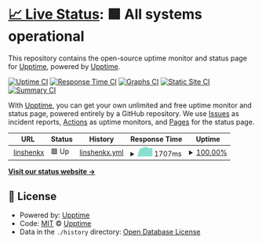 # [📈 Live Status](https://linshenkx.cn): <!--live status--> **🟩 All systems operational**

This repository contains the open-source uptime monitor and status page for [Upptime](https://upptime.js.org), powered by [Upptime](https://github.com/upptime/upptime).

[![Uptime CI](https://github.com/linshenkx/upptime/workflows/Uptime%20CI/badge.svg)](https://github.com/linshenkx/upptime/actions?query=workflow%3A%22Uptime+CI%22)
[![Response Time CI](https://github.com/linshenkx/upptime/workflows/Response%20Time%20CI/badge.svg)](https://github.com/linshenkx/upptime/actions?query=workflow%3A%22Response+Time+CI%22)
[![Graphs CI](https://github.com/linshenkx/upptime/workflows/Graphs%20CI/badge.svg)](https://github.com/linshenkx/upptime/actions?query=workflow%3A%22Graphs+CI%22)
[![Static Site CI](https://github.com/linshenkx/upptime/workflows/Static%20Site%20CI/badge.svg)](https://github.com/linshenkx/upptime/actions?query=workflow%3A%22Static+Site+CI%22)
[![Summary CI](https://github.com/linshenkx/upptime/workflows/Summary%20CI/badge.svg)](https://github.com/linshenkx/upptime/actions?query=workflow%3A%22Summary+CI%22)

With [Upptime](https://upptime.js.org), you can get your own unlimited and free uptime monitor and status page, powered entirely by a GitHub repository. We use [Issues](https://github.com/upptime/upptime/issues) as incident reports, [Actions](https://github.com/linshenkx/upptime/actions) as uptime monitors, and [Pages](https://linshenkx.cn) for the status page.

<!--start: status pages-->
<!-- This summary is generated by Upptime (https://github.com/upptime/upptime) -->
<!-- Do not edit this manually, your changes will be overwritten -->
<!-- prettier-ignore -->
| URL | Status | History | Response Time | Uptime |
| --- | ------ | ------- | ------------- | ------ |
| <img alt="" src="https://icons.duckduckgo.com/ip3/linshenkx.cn.ico" height="13"> [linshenkx](https://linshenkx.cn) | 🟩 Up | [linshenkx.yml](https://github.com/linshenkx/upptime/commits/HEAD/history/linshenkx.yml) | <details><summary><img alt="Response time graph" src="./graphs/linshenkx/response-time-week.png" height="20"> 1707ms</summary><br><a href="https://linshenkx.github.io/upptime/history/linshenkx"><img alt="Response time 1972" src="https://img.shields.io/endpoint?url=https%3A%2F%2Fraw.githubusercontent.com%2Flinshenkx%2Fupptime%2FHEAD%2Fapi%2Flinshenkx%2Fresponse-time.json"></a><br><a href="https://linshenkx.github.io/upptime/history/linshenkx"><img alt="24-hour response time 1496" src="https://img.shields.io/endpoint?url=https%3A%2F%2Fraw.githubusercontent.com%2Flinshenkx%2Fupptime%2FHEAD%2Fapi%2Flinshenkx%2Fresponse-time-day.json"></a><br><a href="https://linshenkx.github.io/upptime/history/linshenkx"><img alt="7-day response time 1707" src="https://img.shields.io/endpoint?url=https%3A%2F%2Fraw.githubusercontent.com%2Flinshenkx%2Fupptime%2FHEAD%2Fapi%2Flinshenkx%2Fresponse-time-week.json"></a><br><a href="https://linshenkx.github.io/upptime/history/linshenkx"><img alt="30-day response time 1699" src="https://img.shields.io/endpoint?url=https%3A%2F%2Fraw.githubusercontent.com%2Flinshenkx%2Fupptime%2FHEAD%2Fapi%2Flinshenkx%2Fresponse-time-month.json"></a><br><a href="https://linshenkx.github.io/upptime/history/linshenkx"><img alt="1-year response time 1972" src="https://img.shields.io/endpoint?url=https%3A%2F%2Fraw.githubusercontent.com%2Flinshenkx%2Fupptime%2FHEAD%2Fapi%2Flinshenkx%2Fresponse-time-year.json"></a></details> | <details><summary><a href="https://linshenkx.github.io/upptime/history/linshenkx">100.00%</a></summary><a href="https://linshenkx.github.io/upptime/history/linshenkx"><img alt="All-time uptime 99.96%" src="https://img.shields.io/endpoint?url=https%3A%2F%2Fraw.githubusercontent.com%2Flinshenkx%2Fupptime%2FHEAD%2Fapi%2Flinshenkx%2Fuptime.json"></a><br><a href="https://linshenkx.github.io/upptime/history/linshenkx"><img alt="24-hour uptime 100.00%" src="https://img.shields.io/endpoint?url=https%3A%2F%2Fraw.githubusercontent.com%2Flinshenkx%2Fupptime%2FHEAD%2Fapi%2Flinshenkx%2Fuptime-day.json"></a><br><a href="https://linshenkx.github.io/upptime/history/linshenkx"><img alt="7-day uptime 100.00%" src="https://img.shields.io/endpoint?url=https%3A%2F%2Fraw.githubusercontent.com%2Flinshenkx%2Fupptime%2FHEAD%2Fapi%2Flinshenkx%2Fuptime-week.json"></a><br><a href="https://linshenkx.github.io/upptime/history/linshenkx"><img alt="30-day uptime 100.00%" src="https://img.shields.io/endpoint?url=https%3A%2F%2Fraw.githubusercontent.com%2Flinshenkx%2Fupptime%2FHEAD%2Fapi%2Flinshenkx%2Fuptime-month.json"></a><br><a href="https://linshenkx.github.io/upptime/history/linshenkx"><img alt="1-year uptime 99.96%" src="https://img.shields.io/endpoint?url=https%3A%2F%2Fraw.githubusercontent.com%2Flinshenkx%2Fupptime%2FHEAD%2Fapi%2Flinshenkx%2Fuptime-year.json"></a></details>

<!--end: status pages-->

[**Visit our status website →**](https://linshenkx.cn)

## 📄 License

- Powered by: [Upptime](https://github.com/upptime/upptime)
- Code: [MIT](./LICENSE) © [Upptime](https://upptime.js.org)
- Data in the `./history` directory: [Open Database License](https://opendatacommons.org/licenses/odbl/1-0/)
